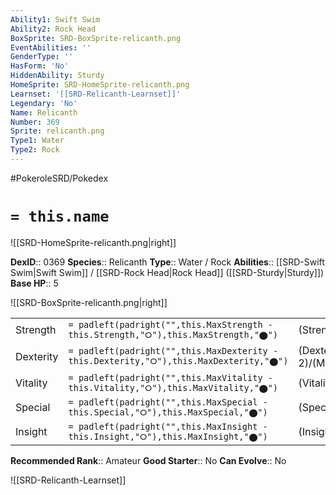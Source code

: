 ```yaml
---
Ability1: Swift Swim
Ability2: Rock Head
BoxSprite: SRD-BoxSprite-relicanth.png
EventAbilities: ''
GenderType: ''
HasForm: 'No'
HiddenAbility: Sturdy
HomeSprite: SRD-HomeSprite-relicanth.png
Learnset: '[[SRD-Relicanth-Learnset]]'
Legendary: 'No'
Name: Relicanth
Number: 369
Sprite: relicanth.png
Type1: Water
Type2: Rock
---
```


#PokeroleSRD/Pokedex

# `= this.name`

![[SRD-HomeSprite-relicanth.png|right]]

**DexID**:: 0369
**Species**:: Relicanth
**Type**:: Water / Rock
**Abilities**:: [[SRD-Swift Swim|Swift Swim]] / [[SRD-Rock Head|Rock Head]] ([[SRD-Sturdy|Sturdy]])
**Base HP**:: 5

![[SRD-BoxSprite-relicanth.png|right]]

|           |                                                                                        |                                          |
| --------- | -------------------------------------------------------------------------------------- | ---------------------------------------- |
| Strength  | `= padleft(padright("",this.MaxStrength - this.Strength,"⭘"),this.MaxStrength,"⬤")`    | (Strength::2)/(MaxStrength::5)   |
| Dexterity | `= padleft(padright("",this.MaxDexterity - this.Dexterity,"⭘"),this.MaxDexterity,"⬤")` | (Dexterity:: 2)/(MaxDexterity::4) |
| Vitality  | `= padleft(padright("",this.MaxVitality - this.Vitality,"⭘"),this.MaxVitality,"⬤")`    | (Vitality::3)/(MaxVitality::7)   |
| Special   | `= padleft(padright("",this.MaxSpecial - this.Special,"⭘"),this.MaxSpecial,"⬤")`       | (Special::2)/(MaxSpecial::4)     |
| Insight   | `= padleft(padright("",this.MaxInsight - this.Insight,"⭘"),this.MaxInsight,"⬤")`       | (Insight::2)/(MaxInsight::4)     |

**Recommended Rank**:: Amateur
**Good Starter**:: No
**Can Evolve**:: No

![[SRD-Relicanth-Learnset]]